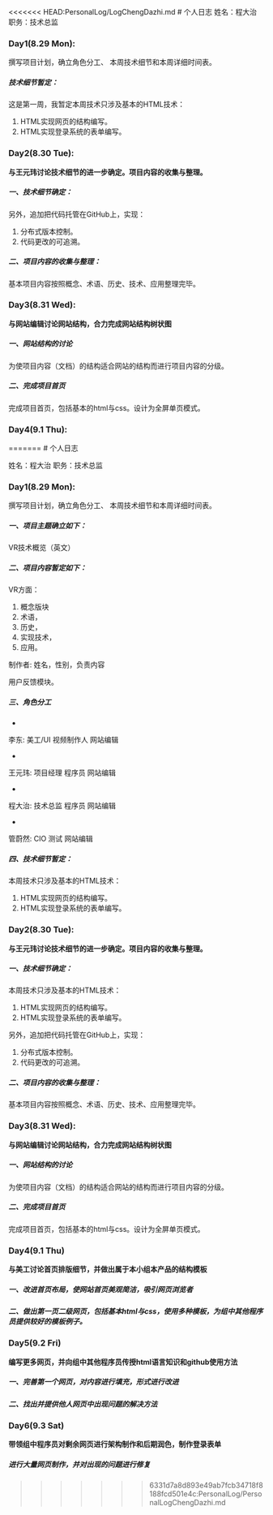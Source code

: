 <<<<<<< HEAD:PersonalLog/LogChengDazhi.md
﻿# 个人日志姓名：程大治 职务：技术总监### Day1(8.29 Mon):撰写项目计划，确立角色分工、 本周技术细节和本周详细时间表。##### 技术细节暂定：这是第一周，我暂定本周技术只涉及基本的HTML技术：1. HTML实现网页的结构编写。2. HTML实现登录系统的表单编写。### Day2(8.30 Tue):**与王元玮讨论技术细节的进一步确定。项目内容的收集与整理。**##### 一、技术细节确定：另外，追加把代码托管在GitHub上，实现：1. 分布式版本控制。2. 代码更改的可追溯。##### 二、项目内容的收集与整理：基本项目内容按照概念、术语、历史、技术、应用整理完毕。### Day3(8.31 Wed):**与网站编辑讨论网站结构，合力完成网站结构树状图**##### 一、网站结构的讨论为使项目内容（文档）的结构适合网站的结构而进行项目内容的分级。##### 二、完成项目首页    完成项目首页，包括基本的html与css。设计为全屏单页模式。### Day4(9.1 Thu):
=======
﻿# 个人日志
姓名：程大治 职务：技术总监


### Day1(8.29 Mon):

撰写项目计划，确立角色分工、 本周技术细节和本周详细时间表。
##### 一、项目主题确立如下：VR技术概览（英文）
##### 二、项目内容暂定如下：VR方面：1. 概念版块2. 术语，3. 历史，4. 实现技术，5. 应用。
制作者: 姓名，性别，负责内容用户反馈模块。
##### 三、角色分工
* 
李东: 美工/UI 视频制作人 网站编辑* 
王元玮: 项目经理 程序员 网站编辑* 
程大治: 技术总监 程序员 网站编辑* 
管蔚然: CIO 测试 网站编辑
##### 四、技术细节暂定：
本周技术只涉及基本的HTML技术：
1. HTML实现网页的结构编写。2. HTML实现登录系统的表单编写。

### Day2(8.30 Tue):
**与王元玮讨论技术细节的进一步确定。项目内容的收集与整理。**

##### 一、技术细节确定：
本周技术只涉及基本的HTML技术：	
1. HTML实现网页的结构编写。2. HTML实现登录系统的表单编写。
另外，追加把代码托管在GitHub上，实现：
1. 分布式版本控制。2. 代码更改的可追溯。
##### 二、项目内容的收集与整理：

基本项目内容按照概念、术语、历史、技术、应用整理完毕。


### Day3(8.31 Wed):

**与网站编辑讨论网站结构，合力完成网站结构树状图**

##### 一、网站结构的讨论
为使项目内容（文档）的结构适合网站的结构而进行项目内容的分级。

##### 二、完成项目首页    完成项目首页，包括基本的html与css。设计为全屏单页模式。

### Day4(9.1 Thu)
**与美工讨论首页排版细节，并做出属于本小组本产品的结构模板**
##### 一、改进首页布局，使网站首页美观简洁，吸引网页浏览者
##### 二、做出第一页二级网页，包括基本html与css，使用多种模板，为组中其他程序员提供较好的模板例子。

### Day5(9.2 Fri)
**编写更多网页，并向组中其他程序员传授html语言知识和github使用方法**
##### 一、完善第一个网页，对内容进行填充，形式进行改进
##### 二、找出并提供他人网页中出现问题的解决方法

### Day6(9.3 Sat)
**带领组中程序员对剩余网页进行架构制作和后期润色，制作登录表单**
##### 进行大量网页制作，并对出现的问题进行修复
>>>>>>> 6331d7a8d893e49ab7fcb34718f8188fcd501e4c:PersonalLog/PersonalLogChengDazhi.md
